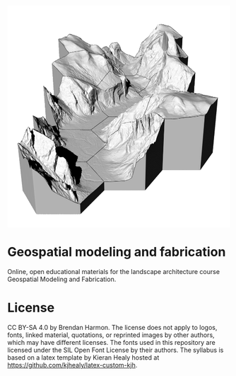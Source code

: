 <img src="images/yosemite_cutout.png" height="500" align="center">

# Geospatial modeling and fabrication
Online, open educational materials for the landscape architecture course Geospatial Modeling and Fabrication.

# License
CC BY-SA 4.0 by Brendan Harmon. The license does not apply to logos, fonts, linked material, quotations, or reprinted images by other authors, which may have different licenses. The fonts used in this repository are licensed under the SIL Open Font License by their authors. The syllabus is based on a latex template by Kieran Healy hosted at https://github.com/kjhealy/latex-custom-kjh.
